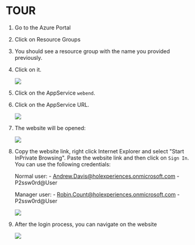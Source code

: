 <page title="TOUR"/>

TOUR
====

1. Go to the Azure Portal 
2. Click on Resource Groups

3. You should see a resource group with the name you provided previously.  
4. Click on it.  

    ![](img/tour.2.png)

5. Click on the AppService `webend`.  
6. Click on the AppService URL. 

    ![](img/tour.3.png)

7. The website will be opened:

    ![](img/tour.4.png)

8. Copy the website link, right click Internet Explorer and select "Start InPrivate Browsing". Paste the website link and then click on `Sign In`. You can use the following credentials:

    Normal user:
        - Andrew.Davis@holexperiences.onmicrosoft.com
        - P2ssw0rd@User
    
    Manager  user:
        - Robin.Count@holexperiences.onmicrosoft.com
        - P2ssw0rd@User

     ![](img/tour.5.png)

9. After the login process, you can navigate on the website 

     ![](img/tour.6.png)

